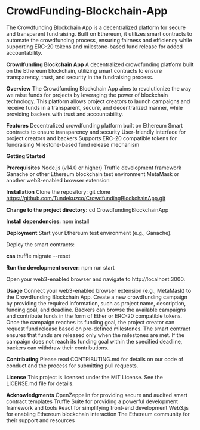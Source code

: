 # CrowdFunding-Blockchain-App
The Crowdfunding Blockchain App is a decentralized platform for secure and transparent fundraising. Built on Ethereum, it utilizes smart contracts to automate the crowdfunding process, ensuring fairness and efficiency while supporting ERC-20 tokens and milestone-based fund release for added accountability.

**Crowdfunding Blockchain App**
A decentralized crowdfunding platform built on the Ethereum blockchain, utilizing smart contracts to ensure transparency, trust, and security in the fundraising process.

**Overview**
The Crowdfunding Blockchain App aims to revolutionize the way we raise funds for projects by leveraging the power of blockchain technology. This platform allows project creators to launch campaigns and receive funds in a transparent, secure, and decentralized manner, while providing backers with trust and accountability.

**Features**
Decentralized crowdfunding platform built on Ethereum
Smart contracts to ensure transparency and security
User-friendly interface for project creators and backers
Supports ERC-20 compatible tokens for fundraising
Milestone-based fund release mechanism

**Getting Started**

**Prerequisites**
Node.js (v14.0 or higher)
Truffle development framework
Ganache or other Ethereum blockchain test environment
MetaMask or another web3-enabled browser extension

**Installation**
Clone the repository: git clone https://github.com/Tundekuzco/CrowdfundingBlockchainApp.git

**Change to the project directory:**
cd CrowdfundingBlockchainApp

**Install dependencies:**
npm install

**Deployment**
Start your Ethereum test environment (e.g., Ganache).

Deploy the smart contracts:

**css**
truffle migrate --reset

**Run the development server:**
npm run start

Open your web3-enabled browser and navigate to http://localhost:3000.

**Usage**
Connect your web3-enabled browser extension (e.g., MetaMask) to the Crowdfunding Blockchain App.
Create a new crowdfunding campaign by providing the required information, such as project name, description, funding goal, and deadline.
Backers can browse the available campaigns and contribute funds in the form of Ether or ERC-20 compatible tokens.
Once the campaign reaches its funding goal, the project creator can request fund release based on pre-defined milestones. The smart contract ensures that funds are released only when the milestones are met.
If the campaign does not reach its funding goal within the specified deadline, backers can withdraw their contributions.

**Contributing**
Please read CONTRIBUTING.md for details on our code of conduct and the process for submitting pull requests.

**License**
This project is licensed under the MIT License. See the LICENSE.md file for details.

**Acknowledgments**
OpenZeppelin for providing secure and audited smart contract templates
Truffle Suite for providing a powerful development framework and tools
React for simplifying front-end development
Web3.js for enabling Ethereum blockchain interaction
The Ethereum community for their support and resources
